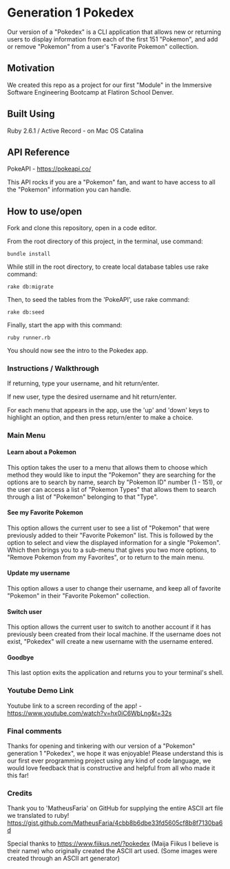 # Generation 1 Pokedex
Our version of a "Pokedex" is a CLI application that allows new or returning users to display information from each of the first 151 "Pokemon", and add or remove "Pokemon" from a user's "Favorite Pokemon" collection.

## Motivation
We created this repo as a project for our first "Module" in the Immersive Software Engineering Bootcamp at Flatiron School Denver.

## Built Using
Ruby 2.6.1 / Active Record - on Mac OS Catalina

## API Reference
PokeAPI - https://pokeapi.co/

This API rocks if you are a "Pokemon" fan, and want to have access to all the "Pokemon" information you can handle.

## How to use/open
Fork and clone this repository, open in a code editor.

From the root directory of this project, in the terminal, use command:
```
bundle install
```
While still in the root directory, to create local database tables use rake command:
```
rake db:migrate
```

Then, to seed the tables from the 'PokeAPI', use rake command:
```
rake db:seed
```

Finally, start the app with this command:
```
ruby runner.rb
```
You should now see the intro to the Pokedex app.

### Instructions / Walkthrough
If returning, type your username, and hit return/enter. 

If new user, type the desired username and hit return/enter.

For each menu that appears in the app, use the 'up' and 'down' keys to highlight an option, and then press return/enter to make a choice.

### Main Menu

#### Learn about a Pokemon
This option takes the user to a menu that allows them to choose which method they would like to input the "Pokemon" they are searching for the options are to search by name, search by "Pokemon ID" number (1 - 151), or the user can access a list of "Pokemon Types" that allows them to search through a list of "Pokemon" belonging to that "Type". 

#### See my Favorite Pokemon
This option allows the current user to see a list of "Pokemon" that were previously added to their "Favorite Pokemon" list. This is followed by the option to select and view the displayed information for a single "Pokemon". Which then brings you to a sub-menu that gives you two more options, to "Remove Pokemon from my Favorites", or to return to the main menu.

#### Update my username
This option allows a user to change their username, and keep all of favorite "Pokemon" in their "Favorite Pokemon" collection.

#### Switch user
This option allows the current user to switch to another account if it has previously been created from their local machine. If the username does not exist, "Pokedex" will create a new username with the username entered.

#### Goodbye
This last option exits the application and returns you to your terminal's shell.

### Youtube Demo Link
Youtube link to a screen recording of the app! - https://www.youtube.com/watch?v=hx0iC6WbLng&t=32s 

### Final comments
Thanks for opening and tinkering with our version of a "Pokemon" generation 1 "Pokedex", we hope it was enjoyable! Please understand this is our first ever programming project using any kind of code language, we would love feedback that is constructive and helpful from all who made it this far!

### Credits
Thank you to 'MatheusFaria' on GitHub for supplying the entire ASCII art file we translated to ruby! 
https://gist.github.com/MatheusFaria/4cbb8b6dbe33fd5605cf8b8f7130ba6d

Special thanks to https://www.fiikus.net/?pokedex (Maija Fiikus I believe is their name) who originally created the ASCII art used. (Some images were created through an ASCII art generator)
